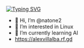  [![Typing SVG](https://readme-typing-svg.demolab.com?font=Fira+Code&pause=1000&width=435&lines=Welcome+to+my+Github)](https://git.io/typing-svg) 

- 👋 Hi, I’m @natone2
- 👀 I’m interested in Linux
- 🌱 I’m currently learning AI
- https://alexvillalba.rf.gd

<!---
natone2/natone2 is a ✨ special ✨ repository because its `README.md` (this file) appears on your GitHub profile.
You can click the Preview link to take a look at your changes.
--->
